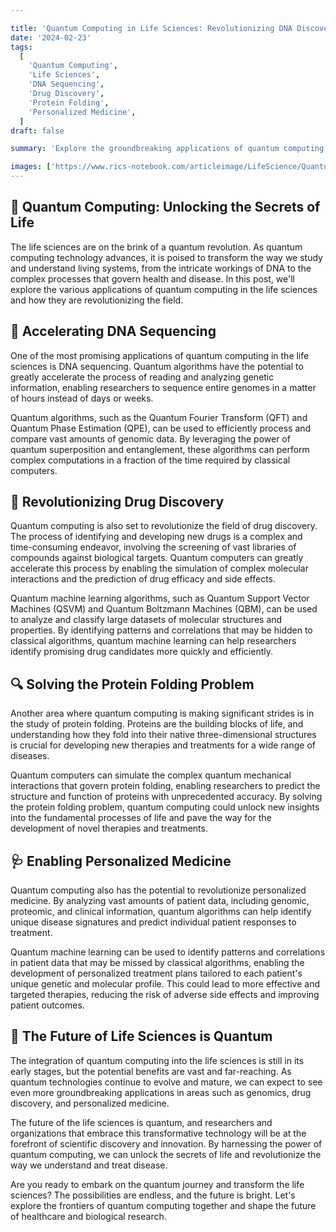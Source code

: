 ```yaml
---

title: 'Quantum Computing in Life Sciences: Revolutionizing DNA Discovery and Beyond'
date: '2024-02-23'
tags:
  [
    'Quantum Computing',
    'Life Sciences',
    'DNA Sequencing',
    'Drug Discovery',
    'Protein Folding',
    'Personalized Medicine',
  ]
draft: false

summary: 'Explore the groundbreaking applications of quantum computing in the life sciences. From accelerating DNA sequencing to revolutionizing drug discovery and personalized medicine, discover how quantum technologies are transforming the future of healthcare and biological research.'

images: ['https://www.rics-notebook.com/articleimage/LifeScience/QuantumLifeScience.webp']
---
```


## 🧬 Quantum Computing: Unlocking the Secrets of Life

The life sciences are on the brink of a quantum revolution. As quantum computing technology advances, it is poised to transform the way we study and understand living systems, from the intricate workings of DNA to the complex processes that govern health and disease. In this post, we'll explore the various applications of quantum computing in the life sciences and how they are revolutionizing the field.

## 🚀 Accelerating DNA Sequencing

One of the most promising applications of quantum computing in the life sciences is DNA sequencing. Quantum algorithms have the potential to greatly accelerate the process of reading and analyzing genetic information, enabling researchers to sequence entire genomes in a matter of hours instead of days or weeks.

Quantum algorithms, such as the Quantum Fourier Transform (QFT) and Quantum Phase Estimation (QPE), can be used to efficiently process and compare vast amounts of genomic data. By leveraging the power of quantum superposition and entanglement, these algorithms can perform complex computations in a fraction of the time required by classical computers.

## 💊 Revolutionizing Drug Discovery

Quantum computing is also set to revolutionize the field of drug discovery. The process of identifying and developing new drugs is a complex and time-consuming endeavor, involving the screening of vast libraries of compounds against biological targets. Quantum computers can greatly accelerate this process by enabling the simulation of complex molecular interactions and the prediction of drug efficacy and side effects.

Quantum machine learning algorithms, such as Quantum Support Vector Machines (QSVM) and Quantum Boltzmann Machines (QBM), can be used to analyze and classify large datasets of molecular structures and properties. By identifying patterns and correlations that may be hidden to classical algorithms, quantum machine learning can help researchers identify promising drug candidates more quickly and efficiently.

## 🔍 Solving the Protein Folding Problem

Another area where quantum computing is making significant strides is in the study of protein folding. Proteins are the building blocks of life, and understanding how they fold into their native three-dimensional structures is crucial for developing new therapies and treatments for a wide range of diseases.

Quantum computers can simulate the complex quantum mechanical interactions that govern protein folding, enabling researchers to predict the structure and function of proteins with unprecedented accuracy. By solving the protein folding problem, quantum computing could unlock new insights into the fundamental processes of life and pave the way for the development of novel therapies and treatments.

## 🩺 Enabling Personalized Medicine

Quantum computing also has the potential to revolutionize personalized medicine. By analyzing vast amounts of patient data, including genomic, proteomic, and clinical information, quantum algorithms can help identify unique disease signatures and predict individual patient responses to treatment.

Quantum machine learning can be used to identify patterns and correlations in patient data that may be missed by classical algorithms, enabling the development of personalized treatment plans tailored to each patient's unique genetic and molecular profile. This could lead to more effective and targeted therapies, reducing the risk of adverse side effects and improving patient outcomes.

## 🔬 The Future of Life Sciences is Quantum

The integration of quantum computing into the life sciences is still in its early stages, but the potential benefits are vast and far-reaching. As quantum technologies continue to evolve and mature, we can expect to see even more groundbreaking applications in areas such as genomics, drug discovery, and personalized medicine.

The future of the life sciences is quantum, and researchers and organizations that embrace this transformative technology will be at the forefront of scientific discovery and innovation. By harnessing the power of quantum computing, we can unlock the secrets of life and revolutionize the way we understand and treat disease.

Are you ready to embark on the quantum journey and transform the life sciences? The possibilities are endless, and the future is bright. Let's explore the frontiers of quantum computing together and shape the future of healthcare and biological research.

